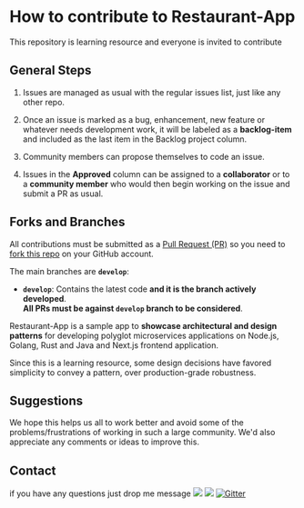 # How to contribute to Restaurant-App

This repository is learning resource and everyone is invited to contribute

## General Steps

1. Issues are managed as usual with the regular issues list, just like any other repo.

2. Once an issue is marked as a bug, enhancement, new feature or whatever needs development work, it will be labeled as a **backlog-item** and included as the last item in the Backlog project column.

3. Community members can propose themselves to code an issue.

4. Issues in the **Approved** column can be assigned to a **collaborator** or to a **community member** who would then begin working on the issue and submit a PR as usual.


## Forks and Branches

All contributions must be submitted as a [Pull Request (PR)](https://help.github.com/articles/about-pull-requests/) so you need to [fork this repo](https://help.github.com/articles/fork-a-repo/) on your GitHub account.

The main branches are **`develop`**:

- **`develop`**: Contains the latest code **and it is the branch actively developed**.  
**All PRs must be against `develop` branch to be considered**. 

Restaurant-App is a sample app to **showcase architectural and design patterns** for developing polyglot microservices applications on Node.js, Golang, Rust and Java and Next.js frontend application.

Since this is a learning resource, some design decisions have favored simplicity to convey a pattern, over production-grade robustness.

## Suggestions

We hope this helps us all to work better and avoid some of the problems/frustrations of working in such a large community.
We'd also appreciate any comments or ideas to improve this.

## Contact
if you have any questions just drop me message
[![](https://img.shields.io/badge/twitter-00ACEE?style=for-the-badge&logo=twitter&logoColor=white)](https://twitter.com/jurabek_az)
[![](https://dcbadge.vercel.app/api/server/mhHvfkR2)](https://discord.gg/mhHvfkR2)
[![Gitter](https://badges.gitter.im/Restaurant-App-Community/community.svg)](https://gitter.im/Restaurant-App-Community/community?utm_source=badge&utm_medium=badge&utm_campaign=pr-badge) 